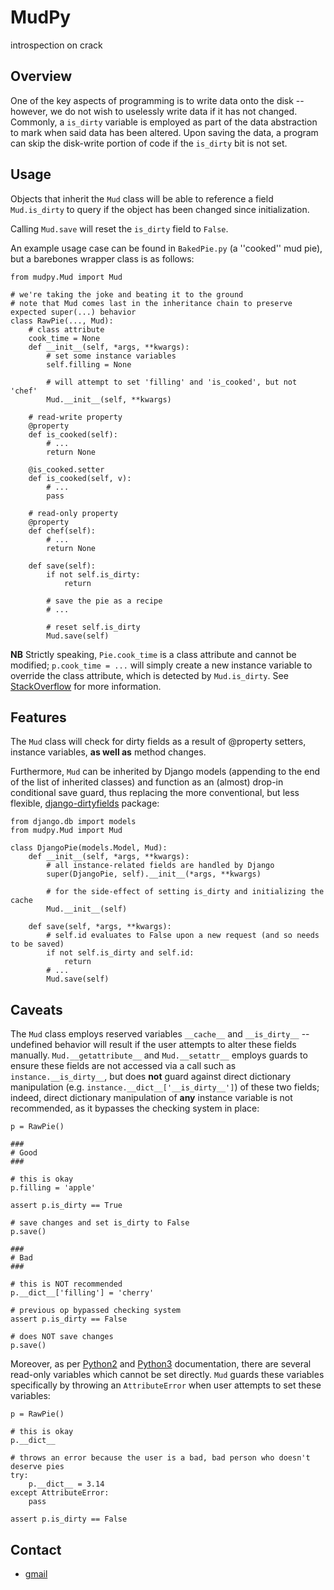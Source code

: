 MudPy
====
introspection on crack

Overview
----
One of the key aspects of programming is to write data onto the disk -- however, we do not wish to uselessly write data if it has not changed. Commonly, a `is_dirty` 
variable is employed as part of the data abstraction to mark when said data has been altered. Upon saving the data, a program can skip the disk-write portion of code if 
the `is_dirty` bit is not set.

Usage
----
Objects that inherit the `Mud` class will be able to reference a field `Mud.is_dirty` to query if the object has been changed since 
initialization.

Calling `Mud.save` will reset the `is_dirty` field to `False`.

An example usage case can be found in `BakedPie.py` (a ''cooked'' mud pie), but a barebones wrapper class is as follows:

```
from mudpy.Mud import Mud

# we're taking the joke and beating it to the ground
# note that Mud comes last in the inheritance chain to preserve expected super(...) behavior
class RawPie(..., Mud):
	# class attribute
	cook_time = None
	def __init__(self, *args, **kwargs):
		# set some instance variables
		self.filling = None

		# will attempt to set 'filling' and 'is_cooked', but not 'chef'
		Mud.__init__(self, **kwargs)

	# read-write property
	@property
	def is_cooked(self):
		# ...
		return None

	@is_cooked.setter
	def is_cooked(self, v):
		# ...
		pass

	# read-only property
	@property
	def chef(self):
		# ...
		return None

	def save(self):
		if not self.is_dirty:
			return

		# save the pie as a recipe
		# ...

		# reset self.is_dirty
		Mud.save(self)
```

**NB** Strictly speaking, `Pie.cook_time` is a class attribute and cannot be modified; `p.cook_time = ...` will simply create a new instance variable to override the 
class attribute, which is detected by `Mud.is_dirty`. See [StackOverflow](http://stackoverflow.com/questions/6475321/global-variable-python-classes) for more 
information.

Features
----
The `Mud` class will check for dirty fields as a result of @property setters, instance variables, **as well as** method changes.

Furthermore, `Mud` can be inherited by Django models (appending to the end of the list of inherited classes) and function as an (almost) drop-in conditional save 
guard, thus replacing the more conventional, but less flexible, [django-dirtyfields](https://github.com/smn/django-dirtyfields) package:

```
from django.db import models
from mudpy.Mud import Mud

class DjangoPie(models.Model, Mud):
	def __init__(self, *args, **kwargs):
		# all instance-related fields are handled by Django
		super(DjangoPie, self).__init__(*args, **kwargs)

		# for the side-effect of setting is_dirty and initializing the cache
		Mud.__init__(self)

	def save(self, *args, **kwargs):
		# self.id evaluates to False upon a new request (and so needs to be saved)
		if not self.is_dirty and self.id:
			return
		# ...
		Mud.save(self)
```

Caveats
----
The `Mud` class employs reserved variables `__cache__` and `__is_dirty__` -- undefined behavior will result if the user attempts to alter these fields manually. 
`Mud.__getattribute__` and `Mud.__setattr__` employs guards to ensure these fields are not accessed via a call such as `instance.__is_dirty__`, but does **not** guard 
against direct dictionary manipulation (e.g. `instance.__dict__['__is_dirty__']`) of these two fields; indeed, direct dictionary manipulation of **any** instance 
variable is not recommended, as it bypasses the checking system in place:

```
p = RawPie()

###
# Good
###

# this is okay
p.filling = 'apple'

assert p.is_dirty == True

# save changes and set is_dirty to False
p.save()

###
# Bad
###

# this is NOT recommended
p.__dict__['filling'] = 'cherry'

# previous op bypassed checking system
assert p.is_dirty == False

# does NOT save changes
p.save()
```

Moreover, as per [Python2](https://docs.python.org/2/library/stdtypes.html#special-attributes) and 
[Python3](https://docs.python.org/3/library/stdtypes.html#special-attributes) documentation, there are several read-only variables which cannot be set directly. `Mud` 
guards these variables specifically by throwing an `AttributeError` when user attempts to set these variables:

```
p = RawPie()

# this is okay
p.__dict__

# throws an error because the user is a bad, bad person who doesn't deserve pies
try:
	p.__dict__ = 3.14
except AttributeError:
	pass

assert p.is_dirty == False
```

Contact
----
* [gmail](mailto:minke.zhang@gmail.com)
